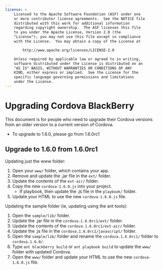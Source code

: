 ```yaml
---
license: >
    Licensed to the Apache Software Foundation (ASF) under one
    or more contributor license agreements.  See the NOTICE file
    distributed with this work for additional information
    regarding copyright ownership.  The ASF licenses this file
    to you under the Apache License, Version 2.0 (the
    "License"); you may not use this file except in compliance
    with the License.  You may obtain a copy of the License at

        http://www.apache.org/licenses/LICENSE-2.0

    Unless required by applicable law or agreed to in writing,
    software distributed under the License is distributed on an
    "AS IS" BASIS, WITHOUT WARRANTIES OR CONDITIONS OF ANY
    KIND, either express or implied.  See the License for the
    specific language governing permissions and limitations
    under the License.
---
```


Upgrading Cordova BlackBerry
============================

This document is for people who need to upgrade their Cordova versions from an older version to a current version of Cordova.

- To upgrade to 1.6.0, please go from 1.6.0rc1

## Upgrade to 1.6.0 from 1.6.0rc1 ##

Updating just the www folder:

1. Open your `www/` folder, which contains your app.
2. Remove and update the .jar file in the `ext/` folder.
3. Update the contents of the `ext-air/` folder.
4. Copy the new `cordova-1.6.0.js` into your project.
    - If playbook, then update the .js file in the `playbook/` folder.
5. Update your HTML to use the new `cordova-1.6.0.js` file.


Updating the sample folder (ie, updating using the ant tools):

1. Open the `sample/lib/` folder.
2. Update the .jar file in the `cordova.1.6.0rc1/ext/` folder.
3. Update the contents of the `cordova.1.6.0rc1/ext-air/` folder.
4. Update the .js file in the `cordova.1.6.0rc1/javascript/` folder.
5. Open the `sample/lib/` folder and rename the `cordova.1.6.0rc1/` folder to `cordova.1.6.0/`.
6. Type `ant blackberry build` or `ant playbook build` to update the `www/` folder with updated Cordova.
7. Open the `www/` folder and update your HTML to use the new `cordova-1.6.0.js` file.


